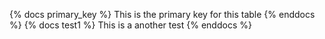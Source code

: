 {% docs primary_key %} This is the primary key for this table {% enddocs %}
{% docs test1 %} This is a another test {% enddocs %}
